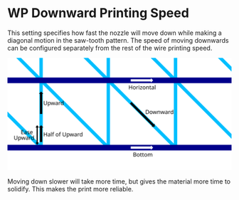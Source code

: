WP Downward Printing Speed
====
This setting specifies how fast the nozzle will move down while making a diagonal motion in the saw-tooth pattern. The speed of moving downwards can be configured separately from the rest of the wire printing speed.

![Where the different Wire Printing speeds apply](images/wireframe_printspeed.svg)

Moving down slower will take more time, but gives the material more time to solidify. This makes the print more reliable.